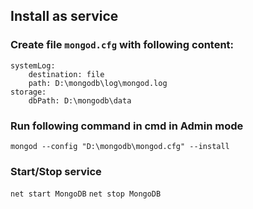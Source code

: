 ## Install as service

### Create file `mongod.cfg` with following content:
```
systemLog:
    destination: file
    path: D:\mongodb\log\mongod.log
storage:
    dbPath: D:\mongodb\data
```
### Run following command in cmd in Admin mode
`mongod --config "D:\mongodb\mongod.cfg" --install`

### Start/Stop service

`net start MongoDB`
`net stop MongoDB`